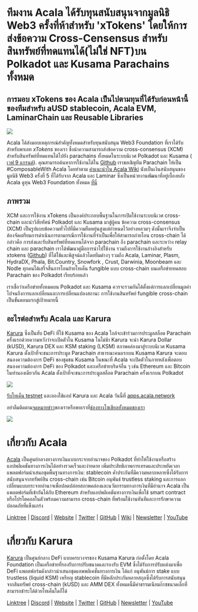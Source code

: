 # ทีมงาน Acala ได้รับทุนสนับสนุนจากมูลนิธิ Web3 ครั้งที่ห้าสำหรับ 'xTokens' โดยให้การส่งข้อความ Cross-Censensus สำหรับสินทรัพย์ที่ทดแทนได้(ไม่ใช่ NFT)บน Polkadot และ Kusama Parachains ทั้งหมด

## การมอบ xTokens ของ Acala เป็นไปตามทุนที่ได้รับก่อนหน้านี้ของทีมสำหรับ aUSD stablecoin, Acala EVM, LaminarChain และ Reusable Libraries

![](https://miro.medium.com/max/4800/1*1RNGH-rpbzPNkHjwrez7-g.png)

Acala ได้ส่งมอบเหตุการณ์สำคัญทั้งหมดสำหรับทุนสนับสนุน Web3 Foundation ที่เราได้รับสำหรับพาเลท _xTokens_ ของเรา ซึ่งนำความสามารถส่งข้อความ cross-consensus (XCM) สำหรับสินทรัพย์ที่ทดแทนได้ไปยัง parachains ทั้งหมดในระบบนิเวศ Polkadot และ Kusama ([ เวฟ 9 แกรนต์](https://medium.com/web3foundation/web3-foundation-grants-wave-9-recipients-db8dc8ab7de2)). คุณสามารถค้นหาการใช้งานได้ใน [Github](https://github.com/open-web3-stack/open-runtime-module-library/tree/master/xtokens) เราขอเชิญทีม Parachain ให้เป็น #ComposableWith Acala โดยทำตาม [คำแนะนำใน Acala Wiki](https://wiki.acala.network/build/development-guide/composable-chains) นับเป็นเงินสนับสนุนของมูลนิธิ Web3 ครั้งที่ 5 ที่ได้รับจาก Acala และ Laminar ซึ่งเป็นหน่วยงานพัฒนาที่อยู่เบื้องหลัง Acala ดูทุน Web3 Foundation ทั้งหมด [ที่นี่](https://github.com/w3f/General-Grants-Program/blob/master/grants/accepted_grant_applications.md)

## ภาพรวม

XCM และการใช้งาน xTokens เป็นองค์ประกอบพื้นฐานในการเปิดใช้งานระบบนิเวศ cross-chain และนำวิสัยทัศน์ Polkadot และ Kusama มาสู่ผู้คน ข้อความ cross-consensus (XCM) เป็นรูปแบบข้อความทั่วไปที่มีความยืดหยุ่นสูงแต่กำหนดไว้อย่างหลวมๆ ดังนั้นเราจึงจำเป็นต้องจัดเตรียมการดำเนินการตามกรณีการใช้งานที่จำเป็นเพื่อให้สามารถถ่ายโอน cross-chain ได้ กล่าวคือ การส่งและรับสินทรัพย์ที่ทดแทนได้จาก parachain ถึง parachain และระหว่าง relay chain และ parachain เราได้พัฒนาคู่มือการนำไปใช้งาน รวมถึงการใช้งานอ้างอิงสำหรับ xtokens ([Github](https://github.com/open-web3-stack/open-runtime-module-library/tree/master/xtokens)) ที่ได้ใช้และพิสูจน์แล้วโดยทีมต่างๆ รวมถึง Acala, Laminar, Plasm, HydraDX, Phala, Bit.Country, Snowfork , Crust, Darwinia, Moonbeam และ Nodle ทุกคนได้เสร็จสิ้นการโอนย้ายโทเค็น fungible แบบ cross-chain บนเครือข่ายทดสอบ Parachain ของ Polkadot เรียบร้อยแล้ว

เราเชื่อว่าเครือข่ายทั้งหมดบน Polkadot และ Kusama ควรจะรวมกันได้ตั้งแต่การแลกเปลี่ยนมูลค่าไปจนถึงการแลกเปลี่ยนและการเปลี่ยนแปลงสถานะ การใช้งานสินทรัพย์ fungible cross-chain เป็นขั้นตอนแรกสู่เป้าหมายนี้

## อะไรต่อสำหรับ Acala และ Karura

[Karura](http://karura.network/) ซึ่งเป็นฮับ DeFi ที่ใช้ Kusama ของ Acala ใกล้จะเข้าร่วมการประมูลสล็อต Parachain ครั้งแรกด้วยความหวังว่าจะเปิดตัวใน Kusama ในไม่ช้า Karura จะนำ Karura Dollar (kUSD), Karura DEX และ KSM staking (LKSM) สภาพคล่องมาสู่ระบบนิเวศ Kusama Karura ตั้งเป้าที่จะชนะการประมูล Parachain สาธารณะคนแรกบน Kusama Karura จะตอบสนองความต้องการ DeFi ของชุมชน Kusama ในขณะที่ Acala จะเปิดตัวในภายหลังเพื่อตอบสนองความต้องการ DeFi ของ Polkadot และเครือข่ายบริดจ์อื่น ๆ เช่น Ethereum และ Bitcoin ในทำนองเดียวกัน Acala ตั้งเป้าที่จะชนะการประมูลสล็อต Parachain ครั้งแรกบน Polkadot

![](https://miro.medium.com/max/4432/1\*B8O-auSn\_w1l5IgGSwhZRg.png)

[รับโทเค็น testnet](https://wiki.acala.network/learn/get-started) และลองใช้แอป Karura และ Acala วันนี้ที่ [apps.acala.network](http://apps.acala.network/)

อย่าลืมติดตาม[จดหมายข่าว](https://share.hsforms.com/1X9RxkXk-R62I0VNbATaDXw4h8qc)ของเราหรือพบเราที่[ช่องทางโซเชียลทั้งหมดของเรา](https://linktr.ee/acalanetwork)

![](https://miro.medium.com/max/2402/0\*JOND1TdVdJLDTqJO.png)

# เกี่ยวกับ Acala

[Acala](http://acala.network/) เป็นศูนย์กลางทางการเงินแบบกระจายอำนาจของ Polkadot ที่ทำให้ใช้งานหรือสร้างแอปพลิเคชันทางการเงินได้อย่างรวดเร็วและง่ายดาย เพิ่มประสิทธิภาพการเทรดและประหยัดเวลา แพลตฟอร์มนำเสนอชุดพื้นฐานทางการเงิน: stablecoin ค้ำประกันที่มีความหลากหลายซึ่งได้รับการสนับสนุนจากทรัพย์สิน cross-chain เช่น Bitcoin อนุพันธ์ trustless staking และการแลกเปลี่ยนแบบกระจายอำนาจเพื่อปลดปล่อยสภาพคล่องและนวัตกรรมทางการเงินที่มีอำนาจ Acala เป็นแพลตฟอร์มที่เข้ากันได้กับ Ethereum สำหรับแอปพลิเคชันทางการเงินเพื่อใช้ smart contract หรือโปรโตคอลในตัวพร้อมความสามารถ cross-chain ที่พร้อมใช้งานทันทีและการรักษาความปลอดภัยที่แข็งแกร่ง

[Linktree](https://linktr.ee/acalanetwork) | [Discord](https://discord.gg/vdbFVCH) | [Website](https://acala.network/) | [Twitter](https://twitter.com/AcalaNetwork) | [GitHub](https://github.com/AcalaNetwork/Acala) | [Wiki](https://github.com/AcalaNetwork/Acala/wiki) | [Newsletter](https://share.hsforms.com/1X9RxkXk-R62I0VNbATaDXw4h8qc) | [YouTube](http://youtube.com/c/acalanetwork)

# เกี่ยวกับ Karura

[Karura](http://acala.network/karura) เป็นศูนย์กลาง DeFi แบบครบวงจรของ Kusama Karura ก่อตั้งโดย Acala Foundation เป็นเครือข่ายที่รองรับการปรับขนาดและรองรับ EVM ซึ่งได้รับการปรับแต่งมาเพื่อ DeFi แพลตฟอร์มดังกล่าวนำเสนอชุดแอพพลิเคชั่นทางการเงิน ได้แก่ อนุพันธ์การ stake แบบ trustless (liquid KSM) เหรียญ stablecoin ที่มีหลักประกันหลายสกุลซึ่งได้รับการสนับสนุนจากสินทรัพย์ cross-chain (kUSD) และ AMM DEX ทั้งหมดนี้มีค่าธรรมเนียมก๊าซขนาดเล็กที่สามารถชำระได้ด้วยโทเค็นใดก็ได้

[Linktree](http://linktr.ee/karuranetwork) | [Discord](https://discord.gg/vdbFVCH) | [Website](http://acala.network/karura) | [Twitter](https://twitter.com/KaruraNetwork) | [GitHub](https://github.com/AcalaNetwork/Acala) | [Newsletter](https://share.hsforms.com/1X9RxkXk-R62I0VNbATaDXw4h8qc) | [YouTube](http://youtube.com/c/acalanetwork)

